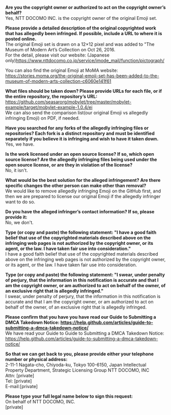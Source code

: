 **Are you the copyright owner or authorized to act on the copyright owner’s behalf?**  
Yes, NTT DOCOMO INC. is the copyright owner of the original Emoji set.

**Please provide a detailed description of the original copyrighted work that has allegedly been infringed. If possible, include a URL to where it is posted online.**  
The original Emoji set is drawn on a 12×12 pixel and was added to "The Museum of Modern Art’s Collection on Oct 26, 2016.  
For the detail, please visit our website: (Japanese only)https://www.nttdocomo.co.jp/service/imode_mail/function/pictograph/

You can also find the original Emoji at MoMA website:  
https://stories.moma.org/the-original-emoji-set-has-been-added-to-the-museum-of-modern-arts-collection-c6060e141f61

**What files should be taken down? Please provide URLs for each file, or if the entire repository, the repository’s URL:**  
https://github.com/seasarorg/mobylet/tree/master/mobylet-example/target/mobylet-example-1.0.4/ei  
We can also send the comparison list(our original Emoji vs allegedly infringing Emoji) on PDF, if needed.

**Have you searched for any forks of the allegedly infringing files or repositories? Each fork is a distinct repository and must be identified separately if you believe it is infringing and wish to have it taken down.**  
Yes, we have.

**Is the work licensed under an open source license? If so, which open source license? Are the allegedly infringing files being used under the open source license, or are they in violation of the license?**  
No, it isn't.

**What would be the best solution for the alleged infringement? Are there specific changes the other person can make other than removal?**  
We would like to remove allegedly infringing Emoji on the GitHub first, and then we are prepared to license our original Emoji if the allegedly infringer want to do so.

**Do you have the alleged infringer’s contact information? If so, please provide it:**  
No, we don't.

**Type (or copy and paste) the following statement: "I have a good faith belief that use of the copyrighted materials described above on the infringing web pages is not authorized by the copyright owner, or its agent, or the law. I have taken fair use into
consideration."**  
I have a good faith belief that use of the copyrighted materials described above on the infringing web pages is not authorized by the copyright owner, or its agent, or the law. I have taken fair use into consideration.

**Type (or copy and paste) the following statement: "I swear, under penalty of perjury, that the information in this notification is accurate and that I am the copyright owner, or am authorized to act on behalf of the owner, of an exclusive right that is allegedly
infringed."**  
I swear, under penalty of perjury, that the information in this notification is accurate and that I am the copyright owner, or am authorized to act on behalf of the owner, of an exclusive right that is allegedly infringed.

**Please confirm that you have you have read our Guide to Submitting a DMCA Takedown Notice:
https://help.github.com/articles/guide-to-submitting-a-dmca-takedown-notice/**  
We have read your Guide to Guide to Submitting a DMCA Takedown Notice:
https://help.github.com/articles/guide-to-submitting-a-dmca-takedown-notice/

**So that we can get back to you, please provide either your telephone number or physical address:**  
2-11-1 Nagata-cho, Chiyoda-ku, Tokyo 100-6150, Japan Intellectual Property Department, Strategic Licensing Group NTT DOCOMO, INC  
Attn: [private]  
Tel: [private]  
E-mail:[private]

**Please type your full legal name below to sign this request:**  
On behalf of NTT DOCOMO, INC.  
[private]
